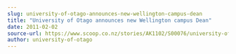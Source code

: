 ```yaml
---
slug: university-of-otago-announces-new-wellington-campus-dean
title: "University of Otago announces new Wellington campus Dean"
date: 2011-02-02
source-url: https://www.scoop.co.nz/stories/AK1102/S00076/university-of-otago-announces-new-wellington-campus-dean.htm
author: university-of-otago
---
```

